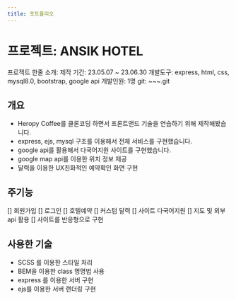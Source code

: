 ```yaml
---
title: 포트폴리오
---
```

# 프로젝트: ANSIK HOTEL
프로젝트 한줄 소개: 
제작 기간: 23.05.07 ~ 23.06.30
개발도구: express, html, css, mysql8.0, bootstrap, google api
개발인원: 1명
git: ~~~.git

## 개요
* Heropy Coffee를 클론코딩 하면서 프론트앤드 기술을 연습하기 위해 제작해봤습니다.
* express, ejs, mysql 구조를 이용해서 전체 서비스를 구현했습니다.
* google api를 활용해서 다국어지원 사이트를 구현했습니다.
* google map api를 이용한 위치 정보 제공
* 달력을 이용한 UX친화적인 예약확인 화면 구현

## 주기능
[] 회원가입
[] 로그인
[] 호텔예약
[] 커스텀 달력
[] 사이트 다국어지원
[] 지도 및 외부 api 활용
[] 사이트를 반응형으로 구현

## 사용한 기술
* SCSS 를 이용한 스타일 처리
* BEM을 이용한 class 명명법 사용
* express 를 이용한 서버 구현
* ejs를 이용한 서버 랜더링 구현
